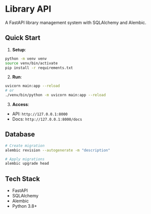 # Library API

A FastAPI library management system with SQLAlchemy and Alembic.

## Quick Start

1. **Setup**:
```bash
python -m venv venv
source venv/bin/activate
pip install -r requirements.txt
```

2. **Run**:
```bash
uvicorn main:app --reload
# or
./venv/bin/python -m uvicorn main:app --reload
```

3. **Access**:
- API: `http://127.0.0.1:8000`
- Docs: `http://127.0.0.1:8000/docs`

## Database

```bash
# Create migration
alembic revision --autogenerate -m "description"

# Apply migrations
alembic upgrade head
```

## Tech Stack

- FastAPI
- SQLAlchemy
- Alembic
- Python 3.8+